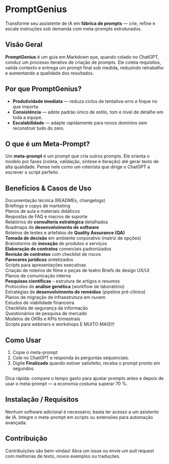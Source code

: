 # PromptGenius

Transforme seu assistente de IA em **fábrica de prompts** — crie, refine e escale instruções sob demanda com meta-prompts estruturados.

## Visão Geral
**PromptGenius** é um guia em Markdown que, quando colado no ChatGPT, conduz um processo iterativo de criação de prompts. Ele coleta requisitos, valida contexto e entrega um prompt final sob medida, reduzindo retrabalho e aumentando a qualidade dos resultados.

## Por que PromptGenius?
- **Produtividade imediata** — reduza ciclos de tentativa-erro e foque no que importa.  
- **Consistência** — adote padrão único de estilo, tom e nível de detalhe em toda a equipe.  
- **Escalabilidade** — adapte rapidamente para novos domínios sem reconstruir tudo do zero.

## O que é um Meta-Prompt?
Um **meta-prompt** é um prompt que cria outros prompts. Ele orienta o modelo por fases (coleta, validação, síntese e iteração) até gerar texto de alta qualidade. Pense nele como um roteirista que dirige o ChatGPT a escrever o script perfeito.

## Benefícios & Casos de Uso
Documentação técnica (READMEs, changelogs)  
Briefings e copys de marketing  
Planos de aula e materiais didáticos  
Respostas de FAQ e macros de suporte  
Relatórios de **consultoria estratégica** detalhados  
Roadmaps de **desenvolvimento de software**  
Roteiros de testes e artefatos de **Quality Assurance (QA)**  
**Tomada de decisão** em ambiente corporativo (matriz de opções)  
Brainstorms de **inovação** de produtos e serviços  
**Elaboração de contratos** comerciais padronizados  
**Revisão de contratos** com checklist de riscos  
**Pareceres jurídicos** sintetizados  
Scripts para apresentações executivas  
Criação de roteiros de filme e peças de teatro
Briefs de design UX/UI  
Planos de comunicação interna  
**Pesquisas científicas** – estrutura de artigos e resumos  
Protocolos de **análise genética** (workflow de laboratório)  
Estratégias de **desenvolvimento de remédios** (pipeline pré-clínico)  
Planos de migração de infraestrutura em nuvem  
Estudos de viabilidade financeira  
Checklists de segurança da informação  
Questionários de pesquisa de mercado  
Modelos de OKRs e KPIs trimestrais  
Scripts para webinars e workshops
E MUITO MAIS!!!

## Como Usar
1. Copie o meta-prompt
2. Cole no ChatGPT e responda às perguntas sequenciais.  
3. Digite **Finalizado** quando estiver satisfeito; receba o prompt pronto em segundos.

Dica rápida: compare o tempo gasto para ajustar prompts antes e depois de usar o meta-prompt — a economia costuma superar 70 %.

## Instalação / Requisitos
Nenhum software adicional é necessário; basta ter acesso a um asistente de IA. Integre o meta-prompt em scripts ou extensões para automação avançada.

## Contribuição
Contribuições são bem-vindas! Abra um issue ou envie um pull request com melhorias de texto, novos exemplos ou traduções.
